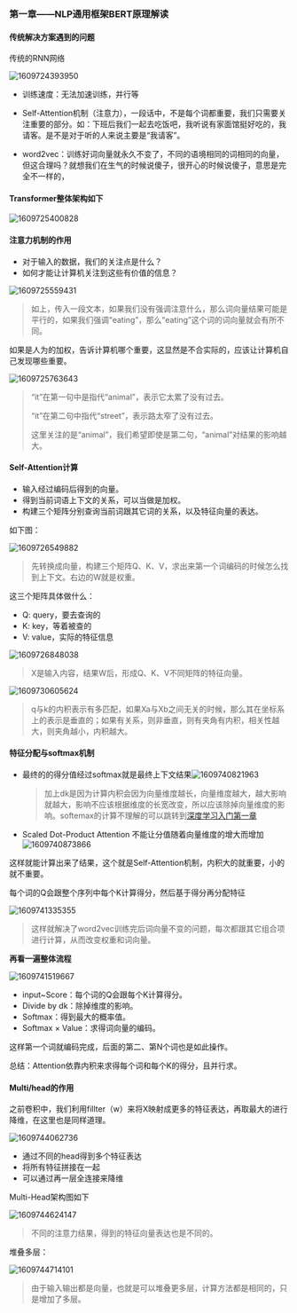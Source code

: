### 第一章——NLP通用框架BERT原理解读

#### 传统解决方案遇到的问题

传统的RNN网络

![1609724393950](assets/1609724393950.png)

- 训练速度：无法加速训练，并行等
- Self-Attention机制（注意力），一段话中，不是每个词都重要，我们只需要关注重要的部分。如：下班后我们一起去吃饭吧，我听说有家面馆挺好吃的，我请客。是不是对于听的人来说主要是“我请客”。

- word2vec：训练好词向量就永久不变了，不同的语境相同的词相同的向量，但这合理吗？就想我们在生气的时候说傻子，很开心的时候说傻子，意思是完全不一样的，



#### Transformer整体架构如下

![1609725400828](assets/1609725400828.png)

#### 注意力机制的作用

- 对于输入的数据，我们的关注点是什么？
- 如何才能让计算机关注到这些有价值的信息？

![1609725559431](assets/1609725559431.png)

> 如上，传入一段文本，如果我们没有强调注意什么，那么词向量结果可能是平行的，如果我们强调“eating”，那么“eating”这个词的词向量就会有所不同。

如果是人为的加权，告诉计算机哪个重要，这显然是不合实际的，应该让计算机自己发现哪些重要。

![1609725763643](assets/1609725763643.png)

> “it”在第一句中是指代“animal”，表示它太累了没有过去。
>
> “it”在第二句中指代“street”，表示路太窄了没有过去。
>
> 这里关注的是“animal”，我们希望即使是第二句，“animal”对结果的影响越大。



#### Self-Attention计算

- 输入经过编码后得到的向量。
- 得到当前词语上下文的关系，可以当做是加权。
- 构建三个矩阵分别查询当前词跟其它词的关系，以及特征向量的表达。

如下图：

![1609726549882](assets/1609726549882.png)

> 先转换成向量，构建三个矩阵Q、K、V，求出来第一个词编码的时候怎么找到上下文。右边的W就是权重。

这三个矩阵具体做什么：

- Q: query，要去查询的
- K: key，等着被查的
- V: value，实际的特征信息

![1609726848038](assets/1609726848038.png)

> X是输入内容，结果W后，形成Q、K、V不同矩阵的特征向量。

![1609730605624](assets/1609730605624.png)

> q与k的内积表示有多匹配，如果Xa与Xb之间无关的时候，那么其在坐标系上的表示是垂直的；如果有关系，则非垂直，则有夹角有内积，相关性越大，则夹角越小，内积越大。



#### 特征分配与softmax机制

- 最终的的得分值经过softmax就是最终上下文结果![1609740821963](assets/1609740821963.png)

  > 加上dk是因为计算内积会因为向量维度越长，向量维度越大，越大影响就越大，影响不应该根据维度的长宽改变，所以应该除掉向量维度的影响。softemax的计算不理解的可以跳转到[深度学习入门第一章](https://github.com/ben1234560/AiLearning-Theory-Applying/blob/master/%E6%B7%B1%E5%BA%A6%E5%AD%A6%E4%B9%A0%E5%85%A5%E9%97%A8/%E7%AC%AC%E4%B8%80%E7%AB%A0%E2%80%94%E2%80%94%E6%B7%B1%E5%BA%A6%E5%AD%A6%E4%B9%A0%E5%BF%85%E5%A4%87%E7%9F%A5%E8%AF%86%E7%82%B9.md#softmax%E5%88%86%E7%B1%BB%E5%99%A8%E5%88%86%E7%B1%BB%E4%BB%BB%E5%8A%A1)

- Scaled Dot-Product Attention 不能让分值随着向量维度的增大而增加![1609740873866](assets/1609740873866.png)


这样就能计算出来了结果，这个就是Self-Attention机制，内积大的就重要，小的就不重要。

每个词的Q会跟整个序列中每个K计算得分，然后基于得分再分配特征

![1609741335355](assets/1609741335355.png)

> 这样就解决了word2vec训练完后词向量不变的问题，每次都跟其它组合项进行计算，从而改变权重和词向量。

**再看一遍整体流程**

![1609741519667](assets/1609741519667.png)

- input~Score：每个词的Q会跟每个K计算得分。
- Divide by dk：除掉维度的影响。
- Softmax：得到最大的概率值。
- Softmax × Value：求得词向量的编码。

这样第一个词就编码完成，后面的第二、第N个词也是如此操作。

总结：Attention依靠内积来求得每个词和每个K的得分，且并行求。



#### Multi/head的作用

之前卷积中，我们利用fillter（w）来将X映射成更多的特征表达，再取最大的进行降维，在这里也是同样道理。

![1609744062736](assets/1609744062736.png)

- 通过不同的head得到多个特征表达
- 将所有特征拼接在一起
- 可以通过再一层全连接来降维

Multi-Head架构图如下

![1609744624147](assets/1609744624147.png)

> 不同的注意力结果，得到的特征向量表达也是不同的。

堆叠多层：

![1609744714101](assets/1609744714101.png)

> 由于输入输出都是向量，也就是可以堆叠更多层，计算方法都是相同的，只是增加了多层。

